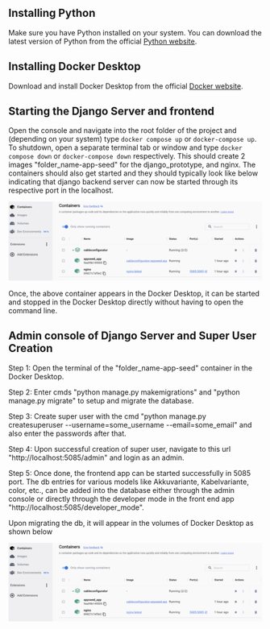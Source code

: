 ## Installing Python
Make sure you have Python installed on your system. You can download the latest version of Python from the official [Python website](https://www.python.org/downloads/).

## Installing Docker Desktop
Download and install Docker Desktop from the official [Docker website](https://www.docker.com/products/docker-desktop).

## Starting the Django Server and frontend
Open the console and navigate into the root folder of the project and (depending on your system) type `docker compose up` or `docker-compose up`. To shutdown, open a separate terminal tab or window and type `docker compose down` or `docker-compose down` respectively. This should create 2 images "folder_name-app-seed" for the django_prototype, and nginx. The containers should also get started and they should typically look like below indicating that django backend server can now be started through its respective port in the localhost.

![Container](static/images/readme/docker-container.PNG)

Once, the above container appears in the Docker Desktop, it can be started and stopped in the Docker Desktop directly without having to open the command line.

## Admin console of Django Server and Super User Creation
Step 1: Open the terminal of the "folder_name-app-seed" container in the Docker Desktop.

Step 2: Enter cmds "python manage.py makemigrations" and "python manage.py migrate" to setup and migrate the database.

Step 3: Create super user with the cmd "python manage.py createsuperuser --username=some_username --email=some_email" and also enter the passwords after that.

Step 4: Upon successful creation of super user, navigate to this url "http://localhost:5085/admin" and login as an admin. 

Step 5: Once done, the frontend app can be started successfully in 5085 port. The db entries for various models like Akkuvariante, Kabelvariante, color, etc., can be added into the database either through the admin console or directly through the developer mode in the front end app "http://localhost:5085/developer_mode".

Upon migrating the db, it will appear in the volumes of Docker Desktop as shown below

![Container](static/images/readme/docker-container.PNG)